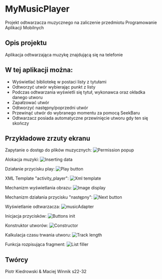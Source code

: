 # MyMusicPlayer
Projekt odtwarzacza muzycznego na zaliczenie przedmiotu Programowanie Aplikacji Mobilnych

## Opis projektu

Aplikacja odtwarzająca muzykę znajdującą się na telefonie

## W tej aplikacji można:
* Wyświetlać bibliotekę w postaci listy z tytułami
* Odtworzyć utwór wybierając punkt z listy
* Podczas odtwarzania wyświetli się tytuł, wykonawca oraz okładka danego utworu
* Zapałzować utwór
* Odtworzyć następny/poprzedni utwór
* Przewinąć utwór do wybranego momentu za pomocą SeekBaru
* Odtwarzacz posiada automatyczne przewinięcie utworu gdy ten się skończy

## Przykładowe zrzuty ekranu

Zapytanie o dostęp do plików muzycznych:
![Permission popup](https://github.com/KiedrowskiPio/MyMusicPlayer/blob/master/MMPlayer%20screenshots/permission%20popup.png)

Alokacja muzyki:
![Inserting data](https://github.com/KiedrowskiPio/MyMusicPlayer/blob/master/MMPlayer%20screenshots/Alokacja%20danych.png)

Działanie przycisku play:
![Play button](https://github.com/KiedrowskiPio/MyMusicPlayer/blob/master/MMPlayer%20screenshots/play%20button.png)

XML Template "activity_player":
![Xml template](https://github.com/KiedrowskiPio/MyMusicPlayer/blob/master/MMPlayer%20screenshots/player%20template.png)

Mechanizm wyświetlania obrazu:
![Image display](https://github.com/KiedrowskiPio/MyMusicPlayer/blob/master/MMPlayer%20screenshots/wyświetlanie%20obrazu.png)

Mechanizm działania przycisku "następny":
![Next button](https://github.com/KiedrowskiPio/MyMusicPlayer/blob/master/MMPlayer%20screenshots/nextbtnClick.png)

Wyświetlanie odtwarzacza:
![musicAdapter](https://github.com/KiedrowskiPio/MyMusicPlayer/blob/master/MMPlayer%20screenshots/Alokacja%20danych.png)

Inicjacja przycisków:
![Buttons init](https://github.com/KiedrowskiPio/MyMusicPlayer/blob/master/MMPlayer%20screenshots/all%20buttons.png)

Konstruktor utworów:
![Constructor](https://github.com/KiedrowskiPio/MyMusicPlayer/blob/master/MMPlayer%20screenshots/konstruktor.png)

Kalkulacja czasu trwania utworu:
![Track length](https://github.com/KiedrowskiPio/MyMusicPlayer/blob/master/MMPlayer%20screenshots/kalkulacja%20długości%20utworu.png)

Funkcja rozpisująca fragment:
![List filler](https://github.com/KiedrowskiPio/MyMusicPlayer/blob/master/MMPlayer%20screenshots/funkcja%20rozpisująca%20fragment.png)

## Twórcy
Piotr Kiedrowski & Maciej Winnik s22-32
